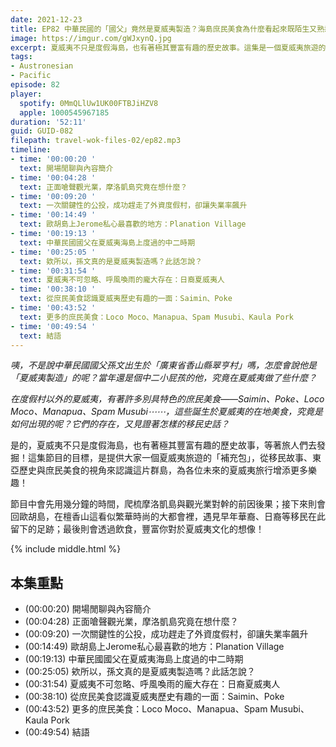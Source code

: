 ```yaml
---
date: 2021-12-23
title: EP82 中華民國的「國父」竟然是夏威夷製造？海島庶民美食為什麼看起來既陌生又熟悉？拒絕觀光客的海島到底在想什麼？之夏威夷補充包
image: https://imgur.com/gWJxynQ.jpg
excerpt: 夏威夷不只是度假海島，也有著極其豐富有趣的歷史故事。這集是一個夏威夷旅遊的「補充包」，從移民故事、東亞歷史與庶民美食的視角來認識這片群島，為各位未來的夏威夷旅行增添更多樂趣！想知道當年中二屁孩孫文究竟在這裡幹嘛、日裔移民如何改寫群島歷史、有什麼平價又有特色的庶民美食，這集給他聽下去就對啦！
tags:
- Austronesian
- Pacific
episode: 82
player:
  spotify: 0MmQLlUw1UK00FTBJiHZV8
  apple: 1000545967185
duration: '52:11'
guid: GUID-082
filepath: travel-wok-files-02/ep82.mp3
timeline:
- time: '00:00:20 '
  text: 開場閒聊與內容簡介
- time: '00:04:28 '
  text: 正面嗆聲觀光業，摩洛凱島究竟在想什麼？
- time: '00:09:20 '
  text: 一次關鍵性的公投，成功趕走了外資度假村，卻讓失業率飆升
- time: '00:14:49 '
  text: 歐胡島上Jerome私心最喜歡的地方：Planation Village
- time: '00:19:13 '
  text: 中華民國國父在夏威夷海島上度過的中二時期
- time: '00:25:05 '
  text: 欸所以，孫文真的是夏威夷製造嗎？此話怎說？
- time: '00:31:54 '
  text: 夏威夷不可忽略、呼風喚雨的龐大存在：日裔夏威夷人
- time: '00:38:10 '
  text: 從庶民美食認識夏威夷歷史有趣的一面：Saimin、Poke
- time: '00:43:52 '
  text: 更多的庶民美食：Loco Moco、Manapua、Spam Musubi、Kaula Pork
- time: '00:49:54 '
  text: 結語
---
```

*咦，不是說中華民國國父孫文出生於「廣東省香山縣翠亨村」嗎，怎麼會說他是「夏威夷製造」的呢？當年還是個中二小屁孩的他，究竟在夏威夷做了些什麼？*

*在度假村以外的夏威夷，有著許多別具特色的庶民美食——Saimin、Poke、Loco Moco、Manapua、Spam Musubi⋯⋯，這些誕生於夏威夷的在地美食，究竟是如何出現的呢？它們的存在，又見證著怎樣的移民史話？*

是的，夏威夷不只是度假海島，也有著極其豐富有趣的歷史故事，等著旅人們去發掘！這集節目的目標，是提供大家一個夏威夷旅遊的「補充包」，從移民故事、東亞歷史與庶民美食的視角來認識這片群島，為各位未來的夏威夷旅行增添更多樂趣！

節目中會先用幾分鐘的時間，爬梳摩洛凱島與觀光業對幹的前因後果；接下來則會回歐胡島，在檀香山這看似繁華時尚的大都會裡，遇見早年華裔、日裔等移民在此留下的足跡；最後則會透過飲食，豐富你對於夏威夷文化的想像！

{% include middle.html %}

## 本集重點

* (00:00:20) 開場閒聊與內容簡介
* (00:04:28) 正面嗆聲觀光業，摩洛凱島究竟在想什麼？
* (00:09:20) 一次關鍵性的公投，成功趕走了外資度假村，卻讓失業率飆升
* (00:14:49) 歐胡島上Jerome私心最喜歡的地方：Planation Village
* (00:19:13) 中華民國國父在夏威夷海島上度過的中二時期
* (00:25:05) 欸所以，孫文真的是夏威夷製造嗎？此話怎說？
* (00:31:54) 夏威夷不可忽略、呼風喚雨的龐大存在：日裔夏威夷人
* (00:38:10) 從庶民美食認識夏威夷歷史有趣的一面：Saimin、Poke
* (00:43:52) 更多的庶民美食：Loco Moco、Manapua、Spam Musubi、Kaula Pork
* (00:49:54) 結語
